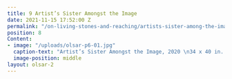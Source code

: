 ```yaml
---
title: 9 Artist’s Sister Amongst the Image
date: 2021-11-15 17:52:00 Z
permalink: "/on-living-stones-and-reaching/artists-sister-among-the-image"
position: 8
Content:
- image: "/uploads/olsar-p6-01.jpg"
  caption-text: "Artist’s Sister Amongst the Image, 2020 \n34 x 40 in. (86cm x 106cm)"
  image-position: middle
layout: olsar-2
---
```


